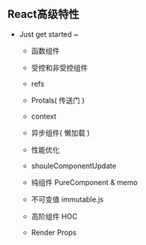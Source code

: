 ## React高级特性

- Just get started ~

  - 函数组件

  - 受控和非受控组件

  - refs

  - Protals( 传送门 )

  - context

  - 异步组件( 懒加载 )

  - 性能优化

  - shouleComponentUpdate

  - 纯组件 PureComponent & memo

  - 不可变值 immutable.js

  - 高阶组件 HOC

  - Render Props

